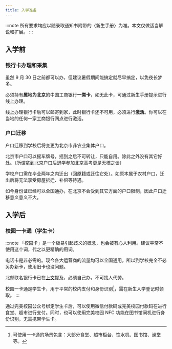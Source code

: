 ```yaml
---
title: 入学准备
---
```


:::note
所有要求均应以随录取通知书附带的〈新生手册〉为准。本文仅做适当解说和扩展。
:::

## 入学前

### 银行卡办理和采集

虽然 9 月 30 日之前都可以办，但建议暑假期间能搞定就尽早搞定，以免夜长梦多。

必须持有**属地为北京**的中国工商银行**一类卡**，如无此卡，可通过新生手册提示进行线上办理。

线上办理银行卡后可以邮寄到家，此时银行卡还不可用，必须进行**激活**。你可以在当地的任何一家工商银行网点进行激活。

### 户口迁移

户口迁移到学校后将变更为北京市非农业集体户口。

北京市户口可以摇车牌号，摇到之后不可转让，只能自用。除此之外没有其它好处。（所谓拿到北京户口后退学参加北京高考更是无稽之谈）

学校户口需在毕业两年之内迁出（回原籍或迁往它处）。如原本属于农村户口，迁出后将无法享受房屋拆迁、补偿等待遇。

如今身份证已经可以全国通办，在北京不会受到其它方面的户口限制，因此户口迁移意义意义不大。

## 入学后

### 校园一卡通（学生卡）

:::note
「校园卡」是一个极易引起歧义的概念，也会被有心人利用。建议平常不使用这个词，代之以更精确的用词。

电话卡是非必需的。现今各大运营商的流量均可以全国通用，所以到学校完全不必另办新卡，使用旧卡也没问题。

北邮联名银行卡已在[上文](#银行卡办理和采集)提及，必须自己办，不可找人代劳。

校园一卡通是学生卡，用于平常的校内支付和身份识别[^1]，需在新生入学登记时领取。
:::

通过完美校园公众号绑定学生卡后，可以使用微信付款码或完美校园付款码在进行食堂、超市进行支付。同时，也可以使用完美校园 NFC 功能在图书馆闸机进行身份识别，无需携带学生卡。

[^1]: 可使用一卡通的场景包含：大部分食堂、超市柜台、饮水机、图书馆、澡堂等。
